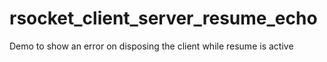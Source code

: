 # rsocket_client_server_resume_echo
Demo to show an error on disposing the client while resume is active
